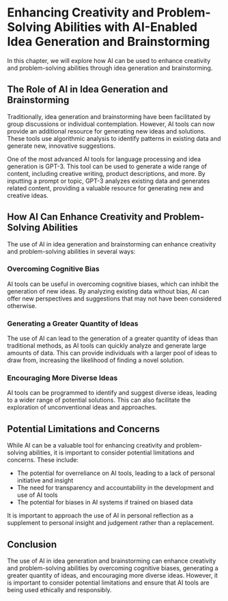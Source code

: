 Enhancing Creativity and Problem-Solving Abilities with AI-Enabled Idea Generation and Brainstorming
==============================================================================================================================================================

In this chapter, we will explore how AI can be used to enhance creativity and problem-solving abilities through idea generation and brainstorming.

The Role of AI in Idea Generation and Brainstorming
---------------------------------------------------

Traditionally, idea generation and brainstorming have been facilitated by group discussions or individual contemplation. However, AI tools can now provide an additional resource for generating new ideas and solutions. These tools use algorithmic analysis to identify patterns in existing data and generate new, innovative suggestions.

One of the most advanced AI tools for language processing and idea generation is GPT-3. This tool can be used to generate a wide range of content, including creative writing, product descriptions, and more. By inputting a prompt or topic, GPT-3 analyzes existing data and generates related content, providing a valuable resource for generating new and creative ideas.

How AI Can Enhance Creativity and Problem-Solving Abilities
-----------------------------------------------------------

The use of AI in idea generation and brainstorming can enhance creativity and problem-solving abilities in several ways:

### Overcoming Cognitive Bias

AI tools can be useful in overcoming cognitive biases, which can inhibit the generation of new ideas. By analyzing existing data without bias, AI can offer new perspectives and suggestions that may not have been considered otherwise.

### Generating a Greater Quantity of Ideas

The use of AI can lead to the generation of a greater quantity of ideas than traditional methods, as AI tools can quickly analyze and generate large amounts of data. This can provide individuals with a larger pool of ideas to draw from, increasing the likelihood of finding a novel solution.

### Encouraging More Diverse Ideas

AI tools can be programmed to identify and suggest diverse ideas, leading to a wider range of potential solutions. This can also facilitate the exploration of unconventional ideas and approaches.

Potential Limitations and Concerns
----------------------------------

While AI can be a valuable tool for enhancing creativity and problem-solving abilities, it is important to consider potential limitations and concerns. These include:

* The potential for overreliance on AI tools, leading to a lack of personal initiative and insight
* The need for transparency and accountability in the development and use of AI tools
* The potential for biases in AI systems if trained on biased data

It is important to approach the use of AI in personal reflection as a supplement to personal insight and judgement rather than a replacement.

Conclusion
----------

The use of AI in idea generation and brainstorming can enhance creativity and problem-solving abilities by overcoming cognitive biases, generating a greater quantity of ideas, and encouraging more diverse ideas. However, it is important to consider potential limitations and ensure that AI tools are being used ethically and responsibly.
